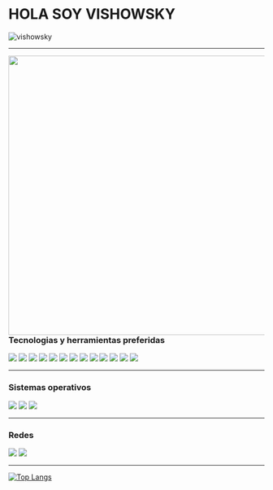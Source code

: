 
<p align="center">

# HOLA SOY VISHOWSKY

</p>


<p align="left"> <img src="https://komarev.com/ghpvc/?username=vishowsky" alt="vishowsky" /> </p>

---

<img  align="right" width="550px" class="ranko" src="https://media.tenor.com/laLBbWGSlS8AAAAC/akiba-maid-war-akiba-maid-senso.gif" ></img>







### Tecnologias y herramientas preferidas


<p>

<img src = "https://img.shields.io/badge/-HTML5-E34F26?style=flat&logo=html5&logoColor=white"> 
<img src = "https://img.shields.io/badge/-CSS3-1572B6?style=flat&logo=css3&logoColor=white">
<img src="https://img.shields.io/badge/-Bootstrap-563D7C?style=flat&logo=bootstrap&logoColor=white">
<img src="https://img.shields.io/badge/Python-3776AB?style=flat&logo=python&logoColor=white">
<img src="https://img.shields.io/badge/Django-092E20?style=flat&logo=django&logoColor=white">
<img src="https://img.shields.io/badge/MySQL-00000F?style=flat&logo=mysql&logoColor=white">
<img src="https://img.shields.io/badge/MariaDB-003545?style=flat&logo=mariadb&logoColor=white">
<img src="https://img.shields.io/badge/Flask-000000?style=flat&logo=flask&logoColor=white">
<img src="https://img.shields.io/badge/Amazon_AWS-FF9900?style=flat&logo=amazonaws&logoColor=white">
<img src="https://img.shields.io/badge/GIT-E44C30?style=flat&logo=git&logoColor=white">
<img src="https://img.shields.io/badge/PyCharm-000000.svg?&style=flat&logo=PyCharm&logoColor=white">
<img src="https://img.shields.io/badge/Visual_Studio_Code-0078D4?style=flat&logo=visual%20studio%20code&logoColor=white">
<img src="https://img.shields.io/badge/GitHub-100000?style=flat&logo=github&logoColor=white">

</p>

---



<p>

</p>



### Sistemas operativos

<p>
<img src="https://img.shields.io/badge/Fedora-294172?style=flat&logo=fedora&logoColor=white">
<img src="https://img.shields.io/badge/Ubuntu-E95420?style=flat=ubuntu&logoColor=white">
<img src="https://img.shields.io/badge/Windows-0078D6?style=flat&logo=windows&logoColor=white">

</p>

---


### Redes

<p>
<a  href="https://twitter.com/Vishoowsky"  ><img  target="_blank" src="https://img.shields.io/badge/Twitter-1DA1F2?style=flat&logo=twitter&logoColor=white"></a>
<a  href="https://www.linkedin.com/in/vishowsky" target="_blank"> <img src="https://img.shields.io/badge/LinkedIn-0077B5?style=flat&logo=linkedin&logoColor=white"></a>

</p>

---
<p>

[![Top Langs](https://github-readme-stats.vercel.app/api/top-langs/?username=vishowsky&layout=compact)](https://github.com/anuraghazra/github-readme-stats)


</p>


